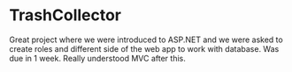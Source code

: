 # TrashCollector

Great project where we were introduced to ASP.NET and we were asked to create roles and different side of the web app to work with database. Was due in 1 week. Really understood MVC after this.
